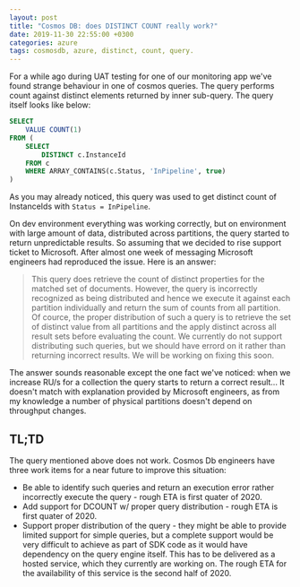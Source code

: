 ```yaml
---
layout: post
title: "Cosmos DB: does DISTINCT COUNT really work?"
date: 2019-11-30 22:55:00 +0300
categories: azure
tags: cosmosdb, azure, distinct, count, query.
---
```


For a while ago during UAT testing for one of our monitoring app we've found strange behaviour in one of cosmos queries. The query performs count against distinct elements returned by inner sub-query.
The query itself looks like below:

```sql
SELECT
    VALUE COUNT(1)
FROM (
    SELECT
        DISTINCT c.InstanceId
    FROM c
    WHERE ARRAY_CONTAINS(c.Status, 'InPipeline', true)
)
```

As you may already noticed, this query was used to get distinct count of InstanceIds with `Status = InPipeline`.

On dev environment everything was working correctly, but on environment with large amount of data, distributed across partitions, the query started to return unpredictable results. So assuming that we decided to rise support ticket to Microsoft. After almost one week of messaging Microsoft engineers had reproduced the issue. Here is an answer:

> This query does retrieve the count of distinct properties for the matched set of documents. However, the query is incorrectly recognized as being distributed and hence we execute it against each partition individually and return the sum of counts from all partition.
> Of cource, the proper distribution of such a query is to retrieve the set of distinct value from all partitions and the apply distinct across all result sets before evaluating the count. We currently do not support distributing such queries, but we should have errord on it rather than returning incorrect results. We will be working on fixing this soon.

The answer sounds reasonable except the one fact we've noticed: when we increase RU/s for a collection the query starts to return a correct result... It doesn't match with explanation provided by Microsoft engineers, as from my knowledge a number of physical partitions doesn't depend on throughput changes.

## TL;TD

The query mentioned above does not work. Cosmos Db engineers have three work items for a near future to improve this situation:

- Be able to identify such queries and return an execution error rather incorrectly execute the query - rough ETA is first quater of 2020.
- Add support for DCOUNT w/ proper query distribution - rough ETA is first quater of 2020.
- Support proper distribution of the query - theу might be able to provide limited support for simple queries, but a complete support would be very difficult to achieve as part of SDK code as it would have dependency on the query engine itself. This has to be delivered as a hosted service, which they currently are working on. The rough ETA for the availability of this service is the second half of 2020.